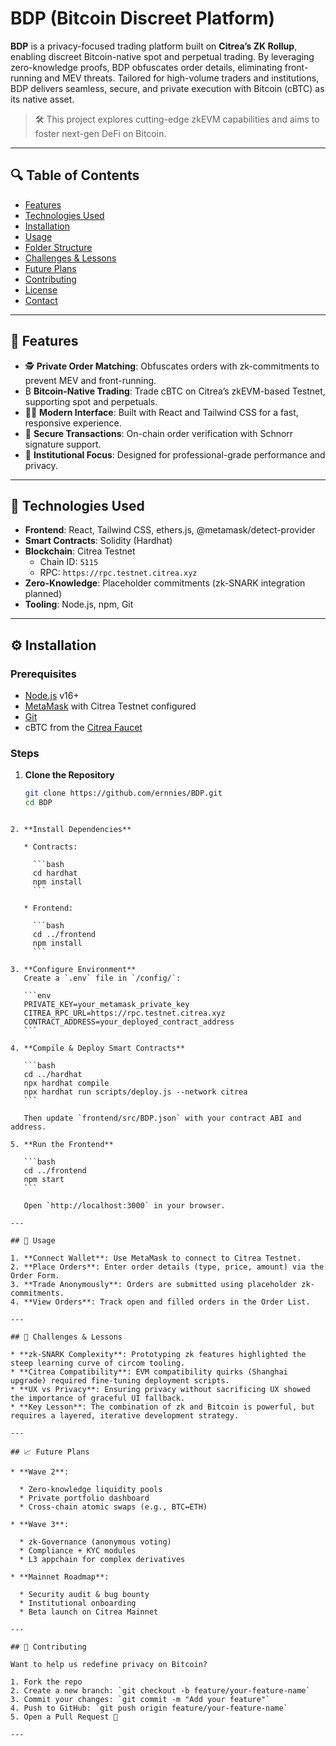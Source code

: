 # BDP (Bitcoin Discreet Platform)

**BDP** is a privacy-focused trading platform built on **Citrea’s ZK Rollup**, enabling discreet Bitcoin-native spot and perpetual trading. By leveraging zero-knowledge proofs, BDP obfuscates order details, eliminating front-running and MEV threats. Tailored for high-volume traders and institutions, BDP delivers seamless, secure, and private execution with Bitcoin (cBTC) as its native asset.

> 🛠 This project explores cutting-edge zkEVM capabilities and aims to foster next-gen DeFi on Bitcoin.

---

## 🔍 Table of Contents
- [Features](#features)
- [Technologies Used](#technologies-used)
- [Installation](#installation)
- [Usage](#usage)
- [Folder Structure](#folder-structure)
- [Challenges & Lessons](#challenges--lessons)
- [Future Plans](#future-plans)
- [Contributing](#contributing)
- [License](#license)
- [Contact](#contact)

---

## 🚀 Features
- 🕵️ **Private Order Matching**: Obfuscates orders with zk-commitments to prevent MEV and front-running.
- ₿ **Bitcoin-Native Trading**: Trade cBTC on Citrea’s zkEVM-based Testnet, supporting spot and perpetuals.
- 🧑‍💻 **Modern Interface**: Built with React and Tailwind CSS for a fast, responsive experience.
- 🔐 **Secure Transactions**: On-chain order verification with Schnorr signature support.
- 🏢 **Institutional Focus**: Designed for professional-grade performance and privacy.

---

## 🧰 Technologies Used
- **Frontend**: React, Tailwind CSS, ethers.js, @metamask/detect-provider
- **Smart Contracts**: Solidity (Hardhat)
- **Blockchain**: Citrea Testnet  
  - Chain ID: `5115`  
  - RPC: `https://rpc.testnet.citrea.xyz`
- **Zero-Knowledge**: Placeholder commitments (zk-SNARK integration planned)
- **Tooling**: Node.js, npm, Git

---

## ⚙️ Installation

### Prerequisites
- [Node.js](https://nodejs.org/) v16+
- [MetaMask](https://metamask.io/) with Citrea Testnet configured
- [Git](https://git-scm.com/)
- cBTC from the [Citrea Faucet](https://faucet.citrea.xyz)

### Steps

1. **Clone the Repository**
   ```bash
   git clone https://github.com/ernnies/BDP.git
   cd BDP
````

2. **Install Dependencies**

   * Contracts:

     ```bash
     cd hardhat
     npm install
     ```

   * Frontend:

     ```bash
     cd ../frontend
     npm install
     ```

3. **Configure Environment**
   Create a `.env` file in `/config/`:

   ```env
   PRIVATE_KEY=your_metamask_private_key
   CITREA_RPC_URL=https://rpc.testnet.citrea.xyz
   CONTRACT_ADDRESS=your_deployed_contract_address
   ```

4. **Compile & Deploy Smart Contracts**

   ```bash
   cd ../hardhat
   npx hardhat compile
   npx hardhat run scripts/deploy.js --network citrea
   ```

   Then update `frontend/src/BDP.json` with your contract ABI and address.

5. **Run the Frontend**

   ```bash
   cd ../frontend
   npm start
   ```

   Open `http://localhost:3000` in your browser.

---

## 🧪 Usage

1. **Connect Wallet**: Use MetaMask to connect to Citrea Testnet.
2. **Place Orders**: Enter order details (type, price, amount) via the Order Form.
3. **Trade Anonymously**: Orders are submitted using placeholder zk-commitments.
4. **View Orders**: Track open and filled orders in the Order List.

---

## 🤔 Challenges & Lessons

* **zk-SNARK Complexity**: Prototyping zk features highlighted the steep learning curve of circom tooling.
* **Citrea Compatibility**: EVM compatibility quirks (Shanghai upgrade) required fine-tuning deployment scripts.
* **UX vs Privacy**: Ensuring privacy without sacrificing UX showed the importance of graceful UI fallback.
* **Key Lesson**: The combination of zk and Bitcoin is powerful, but requires a layered, iterative development strategy.

---

## 📈 Future Plans

* **Wave 2**:

  * Zero-knowledge liquidity pools
  * Private portfolio dashboard
  * Cross-chain atomic swaps (e.g., BTC↔ETH)

* **Wave 3**:

  * zk-Governance (anonymous voting)
  * Compliance + KYC modules
  * L3 appchain for complex derivatives

* **Mainnet Roadmap**:

  * Security audit & bug bounty
  * Institutional onboarding
  * Beta launch on Citrea Mainnet

---

## 🤝 Contributing

Want to help us redefine privacy on Bitcoin?

1. Fork the repo
2. Create a new branch: `git checkout -b feature/your-feature-name`
3. Commit your changes: `git commit -m "Add your feature"`
4. Push to GitHub: `git push origin feature/your-feature-name`
5. Open a Pull Request 🚀

---
